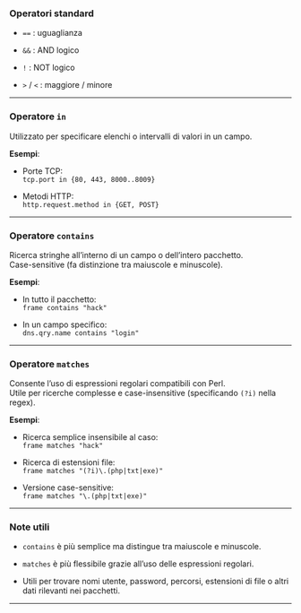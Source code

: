 ### **Operatori standard**

- `==` : uguaglianza
    
- `&&` : AND logico
    
- `!` : NOT logico
    
- `>` / `<` : maggiore / minore


---

### **Operatore `in`**

Utilizzato per specificare elenchi o intervalli di valori in un campo.

**Esempi**:

- Porte TCP:  
    `tcp.port in {80, 443, 8000..8009}`
    
- Metodi HTTP:  
    `http.request.method in {GET, POST}`
    

---

### **Operatore `contains`**

Ricerca stringhe all’interno di un campo o dell’intero pacchetto.  
Case-sensitive (fa distinzione tra maiuscole e minuscole).

**Esempi**:

- In tutto il pacchetto:  
    `frame contains "hack"`
    
- In un campo specifico:  
    `dns.qry.name contains "login"`
    

---

### **Operatore `matches`**

Consente l’uso di espressioni regolari compatibili con Perl.  
Utile per ricerche complesse e case-insensitive (specificando `(?i)` nella regex).

**Esempi**:

- Ricerca semplice insensibile al caso:  
    `frame matches "hack"`
    
- Ricerca di estensioni file:  
    `frame matches "(?i)\.(php|txt|exe)"`
    
- Versione case-sensitive:  
    `frame matches "\.(php|txt|exe)"`
    

---

### **Note utili**

- `contains` è più semplice ma distingue tra maiuscole e minuscole.
    
- `matches` è più flessibile grazie all’uso delle espressioni regolari.
    
- Utili per trovare nomi utente, password, percorsi, estensioni di file o altri dati rilevanti nei pacchetti.

---
